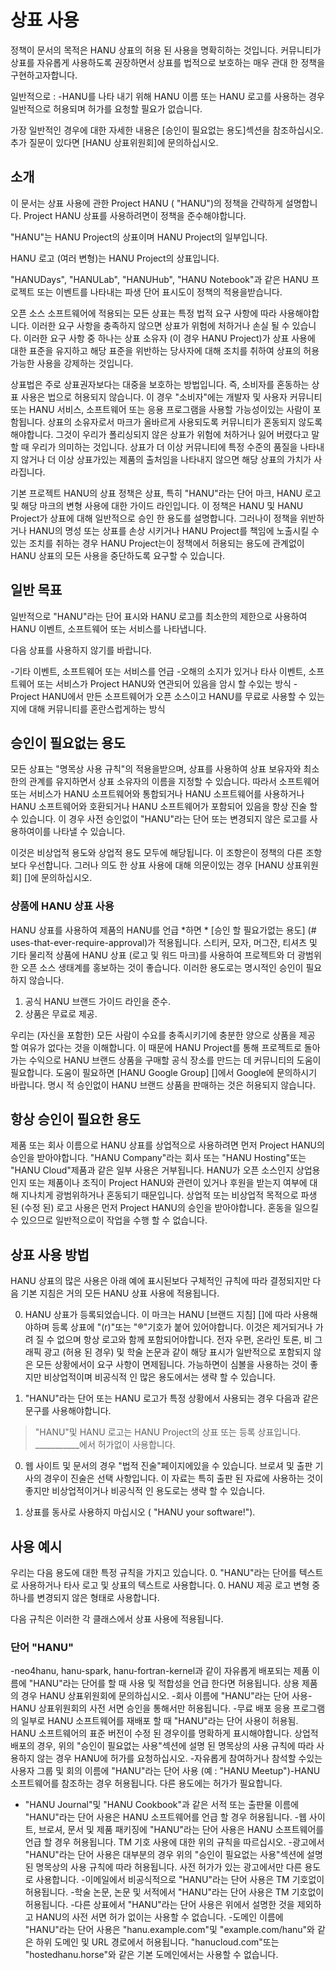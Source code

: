# 상표 사용 
정책이 문서의 목적은 HANU 상표의 허용 된 사용을 명확히하는 것입니다.
커뮤니티가 상표를 자유롭게 사용하도록 권장하면서 상표를 법적으로 보호하는 매우 관대 한 정책을 구현하고자합니다.

일반적으로 : 
-HANU를 나타 내기 위해 HANU 이름 또는 HANU 로고를 사용하는 경우 일반적으로 허용되며 허가를 요청할 필요가 없습니다.

가장 일반적인 경우에 대한 자세한 내용은 [승인이 필요없는 용도]섹션을 참조하십시오. 
추가 질문이 있다면 [HANU 상표위원회]에 문의하십시오.



## 소개 
이 문서는 상표 사용에 관한 Project HANU ( "HANU")의 정책을 간략하게 설명합니다.
Project HANU 상표를 사용하려면이 정책을 준수해야합니다.

"HANU"는  HANU Project의 상표이며 HANU Project의 일부입니다.

HANU 로고 (여러 변형)는  HANU Project의 상표입니다.

"HANUDays", "HANULab", "HANUHub", "HANU Notebook"과 같은 HANU 프로젝트 또는 이벤트를 나타내는 파생 단어 표시도이 정책의 적용을받습니다.

오픈 소스 소프트웨어에 적용되는 모든 상표는 특정 법적 요구 사항에 따라 사용해야합니다.
이러한 요구 사항을 충족하지 않으면 상표가 위험에 처하거나 손실 될 수 있습니다.
이러한 요구 사항 중 하나는 상표 소유자 (이 경우  HANU Project)가 상표 사용에 대한 표준을 유지하고 해당 표준을 위반하는 당사자에 대해 조치를 취하여 상표의 허용 가능한 사용을 강제하는 것입니다.

상표법은 주로 상표권자보다는 대중을 보호하는 방법입니다.
즉, 소비자를 혼동하는 상표 사용은 법으로 허용되지 않습니다.
이 경우 "소비자"에는 개발자 및 사용자 커뮤니티 또는 HANU 서비스, 소프트웨어 또는 응용 프로그램을 사용할 가능성이있는 사람이 포함됩니다.
상표의 소유자로서 마크가 올바르게 사용되도록 커뮤니티가 혼동되지 않도록해야합니다.
그것이 우리가 폴리싱되지 않은 상표가 위험에 처하거나 잃어 버렸다고 말할 때 우리가 의미하는 것입니다.
상표가 더 이상 커뮤니티에 특정 수준의 품질을 나타내지 않거나 더 이상 상표가있는 제품의 출처임을 나타내지 않으면 해당 상표의 가치가 사라집니다.

기본 프로젝트 HANU의 상표 정책은 상표, 특히 "HANU"라는 단어 마크, HANU 로고 및 해당 마크의 변형 사용에 대한 가이드 라인입니다.
이 정책은 HANU 및  HANU Project가 상표에 대해 일반적으로 승인 한 용도를 설명합니다.
그러나이 정책을 위반하거나 HANU의 명성 또는 상표를 손상 시키거나  HANU Project를 책임에 노출시킬 수있는 조치를 취하는 경우  HANU Project는이 정책에서 허용되는 용도에 관계없이 HANU 상표의 모든 사용을 중단하도록 요구할 수 있습니다.
 

## 일반 목표 

일반적으로 "HANU"라는 단어 표시와 HANU 로고를 최소한의 제한으로 사용하여 HANU 이벤트, 소프트웨어 또는 서비스를 나타냅니다.

다음 상표를 사용하지 않기를 바랍니다. 

-기타 이벤트, 소프트웨어 또는 서비스를 언급 
-오해의 소지가 있거나 타사 이벤트, 소프트웨어 또는 서비스가 Project HANU와 연관되어 있음을 암시 할 수있는 방식 
-Project HANU에서 만든 소프트웨어가 오픈 소스이고 HANU를 무료로 사용할 수 있는지에 대해 커뮤니티를 혼란스럽게하는 방식 

## 승인이 필요없는 용도

모든 상표는 "명목상 사용 규칙"의 적용을받으며, 상표를 사용하여 상표 보유자와 최소한의 관계를 유지하면서 상표 소유자의 이름을 지정할 수 있습니다.
따라서 소프트웨어 또는 서비스가 HANU 소프트웨어와 통합되거나 HANU 소프트웨어를 사용하거나 HANU 소프트웨어와 호환되거나 HANU 소프트웨어가 포함되어 있음을 항상 진술 할 수 있습니다.
이 경우 사전 승인없이 "HANU"라는 단어 또는 변경되지 않은 로고를 사용하여이를 나타낼 수 있습니다.

이것은 비상업적 용도와 상업적 용도 모두에 해당됩니다.
이 조항은이 정책의 다른 조항보다 우선합니다.
그러나 의도 한 상표 사용에 대해 의문이있는 경우 [HANU 상표위원회] []에 문의하십시오.
 
### 상품에 HANU 상표 사용 
HANU 상표를 사용하여 제품의 HANU를 언급 *하면 * [승인 할 필요가없는 용도] (# uses-that-ever-require-approval)가 적용됩니다.
스티커, 모자, 머그잔, 티셔츠 및 기타 물리적 상품에 HANU 상표 (로고 및 워드 마크)를 사용하여 프로젝트와 더 광범위한 오픈 소스 생태계를 홍보하는 것이 좋습니다.
이러한 용도로는 명시적인 승인이 필요하지 않습니다. 

1. 공식 HANU 브랜드 가이드 라인을 준수.
2. 상품은 무료로 제공.

우리는 (자신을 포함한) 모든 사람이 수요를 충족시키기에 충분한 양으로 상품을 제공 할 여유가 없다는 것을 이해합니다.
이 때문에  HANU Project를 통해 프로젝트로 돌아가는 수익으로 HANU 브랜드 상품을 구매할 공식 장소를 만드는 데 커뮤니티의 도움이 필요합니다.
도움이 필요하면 [HANU Google Group] []에서 Google에 문의하시기 바랍니다.
명시 적 승인없이 HANU 브랜드 상품을 판매하는 것은 허용되지 않습니다.
 
## 항상 승인이 필요한 용도 

제품 또는 회사 이름으로 HANU 상표를 상업적으로 사용하려면 먼저 Project HANU의 승인을 받아야합니다.
"HANU Company"라는 회사 또는 "HANU Hosting"또는 "HANU Cloud"제품과 같은 일부 사용은 거부됩니다.
HANU가 오픈 소스인지 상업용인지 또는 제품이나 조직이 Project HANU와 관련이 있거나 후원을 받는지 여부에 대해 지나치게 광범위하거나 혼동되기 때문입니다.
상업적 또는 비상업적 목적으로 파생 된 (수정 된) 로고 사용은 먼저 Project HANU의 승인을 받아야합니다.
혼동을 일으킬 수 있으므로 일반적으로이 작업을 수행 할 수 없습니다.
 

## 상표 사용 방법 
HANU 상표의 많은 사용은 아래 예에 표시된보다 구체적인 규칙에 따라 결정되지만 다음 기본 지침은 거의 모든 HANU 상표 사용에 적용됩니다.

 0. HANU 상표가 등록되었습니다.
이 마크는 HANU [브랜드 지침] []에 따라 사용해야하며 등록 상표에 "(r)"또는 "®"기호가 붙어 있어야합니다.
이것은 제거되거나 가려 질 수 없으며 항상 로고와 함께 포함되어야합니다.
전자 우편, 온라인 토론, 비 그래픽 광고 (허용 된 경우) 및 학술 논문과 같이 해당 표시가 일반적으로 포함되지 않은 모든 상황에서이 요구 사항이 면제됩니다.
가능하면이 심볼을 사용하는 것이 좋지만 비상업적이며 비공식적 인 많은 용도에서는 생략 할 수 있습니다.
 
 0. "HANU"라는 단어 또는 HANU 로고가 특정 상황에서 사용되는 경우 다음과 같은 문구를 사용해야합니다. 
> "HANU"및 HANU 로고는  HANU Project의 상표 또는 등록 상표입니다. 
> ___________에서 허가없이 사용합니다.
 
 0. 웹 사이트 및 문서의 경우 "법적 진술"페이지에있을 수 있습니다.
브로셔 및 출판 기사의 경우이 진술은 선택 사항입니다.
이 자료는 특히 출판 된 자료에 사용하는 것이 좋지만 비상업적이거나 비공식적 인 용도로는 생략 할 수 있습니다.
 
 0. 상표를 동사로 사용하지 마십시오 ( "HANU your software!").
 

## 사용 예시

우리는 다음 용도에 대한 특정 규칙을 가지고 있습니다. 
0. "HANU"라는 단어를 텍스트로 사용하거나 타사 로고 및 상표의 텍스트로 사용합니다.
0. HANU 제공 로고 변형 중 하나를 변경되지 않은 형태로 사용합니다.

다음 규칙은 이러한 각 클래스에서 상표 사용에 적용됩니다.

### 단어 "HANU" 
-neo4hanu, hanu-spark, hanu-fortran-kernel과 같이 자유롭게 배포되는 제품 이름에 "HANU"라는 단어를 할 때 사용 및 적합성을 언급 한다면  허용됩니다.
상용 제품의 경우 HANU 상표위원회에 문의하십시오.
-회사 이름에 "HANU"라는 단어 사용-HANU 상표위원회의 사전 서면 승인을 통해서만 허용됩니다.
-무료 배포 응용 프로그램의 일부로 HANU 소프트웨어를 재배포 할 때 "HANU"라는 단어 사용이 허용됨. HANU 소프트웨어의 표준 버전이 수정 된 경우이를 명확하게 표시해야합니다. 상업적 배포의 경우, 위의 "승인이 필요없는 사용"섹션에 설명 된 명목상의 사용 규칙에 따라 사용하지 않는 경우 HANU에 허가를 요청하십시오.
-자유롭게 참여하거나 참석할 수있는 사용자 그룹 및 회의 이름에 "HANU"라는 단어 사용 (예 : "HANU Meetup")-HANU 소프트웨어를 참조하는 경우 허용됩니다. 다른 용도에는 허가가 필요합니다.
- "HANU Journal"및 "HANU Cookbook"과 같은 서적 또는 출판물 이름에 "HANU"라는 단어 사용은 HANU 소프트웨어를 언급 할 경우 허용됩니다.
-웹 사이트, 브로셔, 문서 및 제품 패키징에 "HANU"라는 단어 사용은 HANU 소프트웨어를 언급 할 경우 허용됩니다. TM 기호 사용에 대한 위의 규칙을 따르십시오.
-광고에서 "HANU"라는 단어 사용은 대부분의 경우 위의 "승인이 필요없는 사용"섹션에 설명 된 명목상의 사용 규칙에 따라 허용됩니다. 사전 허가가 있는 광고에서만 다른 용도로 사용합니다.
-이메일에서 비공식적으로 "HANU"라는 단어 사용은 TM 기호없이 허용됩니다.
-학술 논문, 논문 및 서적에서 "HANU"라는 단어 사용은 TM 기호없이 허용됩니다.
-다른 상표에서 "HANU"라는 단어 사용은 위에서 설명한 것을 제외하고 HANU의 사전 서면 허가 없이는 사용할 수 없습니다.
-도메인 이름에 "HANU"라는 단어 사용은 "hanu.example.com"및 "example.com/hanu"와 같은 하위 도메인 및 URL 경로에서 허용됩니다.
"hanucloud.com"또는 "hostedhanu.horse"와 같은 기본 도메인에서는 사용할 수 없습니다.
 
